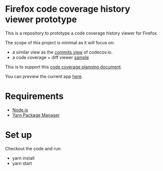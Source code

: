 # Firefox code coverage history viewer prototype
This is a repository to prototype a code coverage history viewer for Firefox.

The scope of this project is minimal as it will focus on:

* a similar view as the [commits view](https://codecov.io/gh/marco-c/gecko-dev/commits) of codecov.io.
* a code coverage + diff viewer [sample](https://armenzg.github.io/code_cov_experiments/#/changeset/12e33b9d6f91)

This is to support this [code coverage planning document](https://docs.google.com/document/d/1dOWi18qrudwaOThNAYoCMS3e9LzhxGUiMLLrQ_WVR9w/edit#heading=h.rj6a3f39527l).

You can preview the current app [here](https://armenzg.github.io/code_cov_experiments/).

# Requirements

* [Node.js](https://nodejs.org)
* [Yarn Package Manager](https://yarnpkg.com/en/docs/install)

# Set up
Checkout the code and run:

* yarn install
* yarn start
